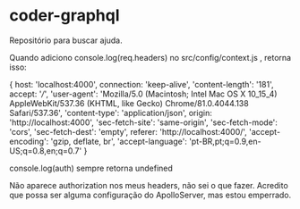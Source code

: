 # coder-graphql

Repositório para buscar ajuda.

Quando adiciono console.log(req.headers) no src/config/context.js , retorna isso:

{
  host: 'localhost:4000',
  connection: 'keep-alive',
  'content-length': '181',
  accept: '*/*',
  'user-agent': 'Mozilla/5.0 (Macintosh; Intel Mac OS X 10_15_4) AppleWebKit/537.36 (KHTML, like Gecko) Chrome/81.0.4044.138 Safari/537.36',
  'content-type': 'application/json',
  origin: 'http://localhost:4000',
  'sec-fetch-site': 'same-origin',
  'sec-fetch-mode': 'cors',
  'sec-fetch-dest': 'empty',
  referer: 'http://localhost:4000/',
  'accept-encoding': 'gzip, deflate, br',
  'accept-language': 'pt-BR,pt;q=0.9,en-US;q=0.8,en;q=0.7'
}

console.log(auth) sempre retorna undefined

Não aparece authorization nos meus headers, não sei o que fazer. Acredito que possa ser alguma configuração do ApolloServer, mas estou emperrado.
